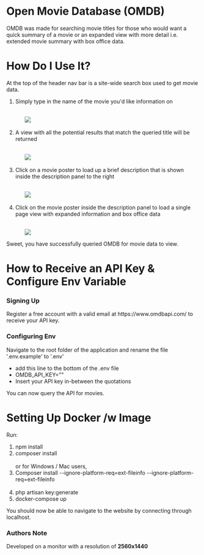 # Open Movie Database (OMDB)
<p>OMDB was made for searching movie titles for those who would want a quick summary of a movie or an expanded view with more detail i.e. extended movie summary with box office data.</p>

<h1>How Do I Use It?</h1>
<p>At the top of the header nav bar is a site-wide search box used to get movie data.</p>
<ol>
    <li>Simply type in the name of the movie you'd like information on</li>
    <br>
        <ul><image src="https://i.imgur.com/KkMmV6H.png"></image></ul>
    <br>
    <li>A view with all the potential results that match the queried title will be returned</li>
    <br>
        <ul><image src="https://i.imgur.com/LMb1wAl.png"></image></ul>
    <br>
    <li>Click on a movie poster to load up a brief description that is shown inside the description panel to the right</li>
    <br>
        <ul><image src="https://i.imgur.com/DqznhtC.png"></image></ul>
    <br>
    <li>Click on the movie poster inside the description panel to load a single page view with expanded information and box office data</li>
    <br>     
    <ul><image src="https://i.imgur.com/syRHuDq.png"></image></ul>
</ol>
<p>Sweet, you have successfully queried OMDB for movie data to view.</p>

<h1>How to Receive an API Key & Configure Env Variable</h1>
<h3>Signing Up</h3>
<p>Register a free account with a valid email at https://www.omdbapi.com/ to receive your API key.</p>
<h3>Configuring Env</h3>

Navigate to the root folder of the application and rename the file '.env.example' to '.env' 
  - add this line to the bottom of the .env file
  - OMDB_API_KEY=""
  - Insert your API key in-between the quotations

You can now query the API for movies.

<h1>Setting Up Docker /w Image</h1>
Run:
<ol>
    <li>npm install</li>
    <li>composer install</li>
<br>
or for Windows / Mac users,
<li>Composer install --ignore-platform-req=ext-fileinfo --ignore-platform-req=ext-fileinfo</li>
<br>
<li>php artisan key:generate</li>

<li>docker-compose up</li>
</ol>

You should now be able to navigate to the website by connecting through localhost. 

<h3>Authors Note</h3>
<p>Developed on a monitor with a resolution of <b>2560x1440</b></p>


